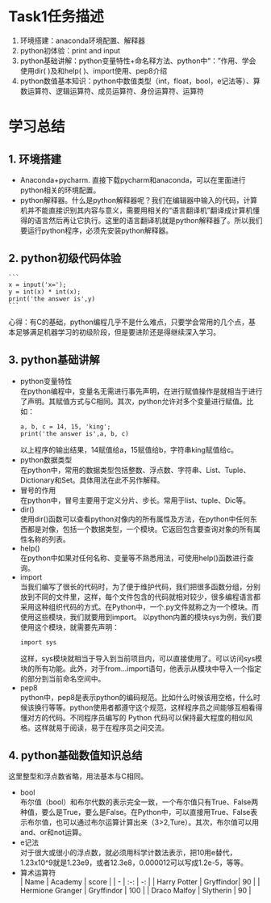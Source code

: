 Task1任务描述
====
1. 环境搭建：anaconda环境配置、解释器<br>
2. python初体验：print and input<br>
3. python基础讲解：python变量特性+命名释方法、python中“：”作用、学会使用dir( )及和help( )、import使用、pep8介绍<br>
4. python数值基本知识：python中数值类型（int，float，bool，e记法等）、算数运算符、逻辑运算符、成员运算符、身份运算符、运算符

# 学习总结
## 1. 环境搭建
* Anaconda+pycharm. 直接下载pycharm和anaconda，可以在里面进行python相关的环境配置。<br>
* python解释器。什么是python解释器呢？我们在编辑器中输入的代码，计算机并不能直接识别其内容与意义，需要用相关的“语言翻译机”翻译成计算机懂得的语言然后再让它执行。这里的语言翻译机就是python解释器了。所以我们要运行python程序，必须先安装python解释器。
## 2. python初级代码体验
    ``` 
    x = input('x=');
    y = int(x) * int(x);
    print('the answer is',y)
    ```
   心得：有C的基础，python编程几乎不是什么难点，只要学会常用的几个点，基本足够满足机器学习的初级阶段，但是要进阶还是得继续深入学习。
## 3. python基础讲解
* python变量特性<br>
    在python编程中，变量名无需进行事先声明，在进行赋值操作是就相当于进行了声明。其赋值方式与C相同。其次，python允许对多个变量进行赋值。比如：
    ```
    a, b, c = 14, 15, 'king';
    print('the answer is',a, b, c)
    ```
    以上程序的输出结果，14赋值给a，15赋值给b，字符串king赋值给c。
* python数据类型<br>
    在python中，常用的数据类型包括整数、浮点数、字符串、List、Tuple、Dictionary和Set。具体用法在此不另作解释。
* 冒号的作用<br>
    在python中，冒号主要用于定义分片、步长。常用于list、tuple、Dic等。
* dir()<br>
    使用dir()函数可以查看python对像内的所有属性及方法，在python中任何东西都是对像，包括一个数据类型，一个模块。它返回包含要查询对象的所有属性名称的列表。
* help()<br>
    在python中如果对任何名称、变量等不熟悉用法，可使用help()函数进行查询。
* import<br>
    当我们编写了很长的代码时，为了便于维护代码，我们把很多函数分组，分别放到不同的文件里，这样，每个文件包含的代码就相对较少，很多编程语言都采用这种组织代码的方式。在Python中，一个.py文件就称之为一个模块。而使用这些模块，我们就要用到import。
    以python内置的模块sys为例，我们要使用这个模块，就需要先声明：
    ```
    import sys
    ```
    这样，sys模块就相当于导入到当前项目内，可以直接使用了。可以访问sys模块的所有功能。此外，对于from...import语句，他表示从模块中导入一个指定的部分到当前命名空间中。
* pep8<br>
    python中，pep8是表示python的编码规范。比如什么时候该用空格，什么时候该换行等等。python使用者都遵守这个规范，这样程序员之间能够互相看得懂对方的代码。不同程序员编写的 Python 代码可以保持最大程度的相似风格。这样就易于阅读，易于在程序员之间交流。
## 4. python基础数值知识总结
这里整型和浮点数省略，用法基本与C相同。
* bool<br>
    布尔值（bool）和布尔代数的表示完全一致，一个布尔值只有True、False两种值，要么是True，要么是False。在Python中，可以直接用True、False表示布尔值，也可以通过布尔运算计算出来（3>2,Ture）。其次，布尔值可以用and、or和not运算。
* e记法<br>
    对于很大或很小的浮点数，就必须用科学计数法表示，把10用e替代，1.23x10^9就是1.23e9，或者12.3e8，0.000012可以写成1.2e-5，等等。
* 算术运算符<br>
        | Name | Academy | score | 
        | - | :-: | -: | 
        | Harry Potter | Gryffindor| 90 | 
        | Hermione Granger | Gryffindor | 100 | 
        | Draco Malfoy | Slytherin | 90 |

